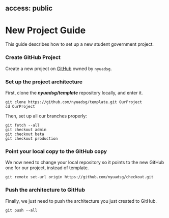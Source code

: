 access: public
---
New Project Guide
===

This guide describes how to set up a new student government project.

### Create GitHub Project
Create a new project on [GitHub](https://github.com/new) owned by ```nyuadsg```.

### Set up the project architecture
First, clone the ***nyuadsg/template*** repository locally, and enter it.

    git clone https://github.com/nyuadsg/template.git OurProject
    cd OurProject

Then, set up all our branches properly:

    git fetch --all
    git checkout admin
    git checkout beta
    git checkout production
    
### Point your local copy to the GitHub copy
We now need to change your local repository so it points to the new GitHub one for our project, instead of template.
    
    git remote set-url origin https://github.com/nyuadsg/checkout.git
    
### Push the architecture to GitHub
Finally, we just need to push the architecture you just created to GitHub.

    git push --all
